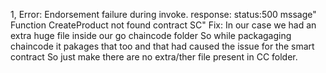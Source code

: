 1, Error: Endorsement failure during invoke. response: status:500 mssage" Function CreateProduct not found contract SC"
Fix: In our case we had an extra huge file inside  our go chaincode folder So while packagaging chaincode it pakages that too and that had 
caused the issue for the smart contract
So just make there are no extra/ther file present in CC folder.


